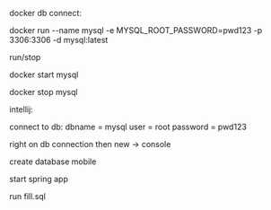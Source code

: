 docker db connect:

docker run --name mysql -e MYSQL_ROOT_PASSWORD=pwd123 -p 3306:3306 -d mysql:latest

run/stop

docker start mysql

docker stop mysql

intellij:

connect to db:
dbname = mysql
user = root
password = pwd123

right on db connection then new -> console

create database mobile

start spring app

run fill.sql


